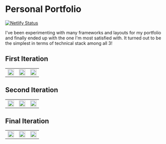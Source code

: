 # Personal Portfolio
[![Netlify Status](https://api.netlify.com/api/v1/badges/c5f8338f-d0de-4199-b47f-25366e7b6418/deploy-status)](https://app.netlify.com/projects/thuinanutshell/deploys)

I've been experimenting with many frameworks and layouts for my portfolio and finally ended up with the one I'm most satisfied with. It turned out to be the simplest in terms of technical stack among all 3!

## First Iteration
<table>
  <tr>
    <td>
      <img src="https://github.com/user-attachments/assets/416d4060-b573-4b89-af27-4afb191568df" width="100%">
    </td>
    <td>
      <img src="https://github.com/user-attachments/assets/d674b182-15ef-4cb5-9fbc-5589a9cce30a" width="100%">
    </td>
    <td>
      <img src="https://github.com/user-attachments/assets/392afb3e-dc16-472c-81f9-94d5af1dbdb1" width="100%">
    </td>
  </tr>
</table>

## Second Iteration

<table>
  <tr>
    <td>
      <img src="https://github.com/user-attachments/assets/e28c12f0-8b0a-49cb-93d1-75432013bf79" width="100%">
    </td>
    <td>
      <img src="https://github.com/user-attachments/assets/49b5322c-9ab7-4761-8c86-0ae5d76069fb" width="100%">
    </td>
    <td>
      <img src="https://github.com/user-attachments/assets/8a9bbf13-6dab-45b9-adb5-36c5031424b2" width="100%">
    </td>
  </tr>
</table>

## Final Iteration

<table>
  <tr>
    <td>
      <img src="https://github.com/user-attachments/assets/dcac692e-7c3b-4bae-836b-2f4622c4bf2f" width="100%">
    </td>
    <td>
      <img src="https://github.com/user-attachments/assets/3f979184-7f68-464b-ba3d-3972d0efc070" width="100%">
    </td>
    <td>
      <img src="https://github.com/user-attachments/assets/8ef61e68-576b-43f5-80be-976903905a13" width="100%">
    </td>
  </tr>
</table>
